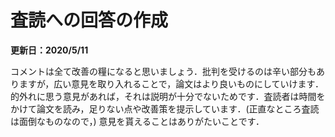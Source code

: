 # 査読への回答の作成

**更新日：2020/5/11**

コメントは全て改善の糧になると思いましょう．批判を受けるのは辛い部分もありますが，広い意見を取り入れることで，論文はより良いものにしていけます．的外れに思う意見があれば，それは説明が十分でないためです．査読者は時間をかけて論文を読み，足りない点や改善策を提示しています．(正直なところ査読は面倒なものなので，)  意見を貰えることはありがたいことです．

